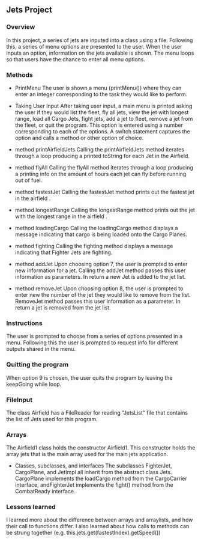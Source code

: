 ## Jets Project

### Overview

In this project, a series of jets are inputed into a class using a file. Following this, a series of menu options are presented to the user. When the user inputs an option, information on the jets available is shown. The menu loops so that users have the chance to enter all menu options.

### Methods

* PrintMenu
The user is shown a menu (printMenu()) where they can enter an integer corresponding to the task they would like to perform.

* Taking User Input
After taking user input, a main menu is printed asking the user if they would list the fleet, fly all jets, view the jet with longest range, load all Cargo Jets, fight jets, add a jet to fleet, remove a jet from the fleet, or quit the program. This option is entered using a number corresponding to each of the options. A switch statement captures the option and calls a method or other option of choice.

* method printAirfieldJets
Calling the printAirfieldJets method iterates through a loop producing a printed toString for each Jet in the Airfield.

* method flyAll
Calling the flyAll method iterates through a loop producing a printing info on the amount of hours each jet can fly before running out of fuel.

* method fastestJet
Calling the fastestJet method prints out the fastest jet in the airfield .

* method longestRange
Calling the longestRange method prints out the jet with the longest range in the airfield .

* method loadingCargo
Calling the loadingCargo method displays a message indicating that cargo is being loaded onto the Cargo Planes.

* method fighting
Calling the fighting method displays a message indicating that Fighter Jets  are fighting.

* method addJet
Upon choosing option 7, the user is prompted to enter new information for a jet.
Calling the addJet method passes this user information as parameters. In return a new Jet is added to the jet list.

* method removeJet
Upon choosing option 8, the user is prompted to enter new the number of the jet they would like to remove from the list. RemoveJet method passes this user information as a parameter. In return a jet is removed from the jet list.

### Instructions
The user is prompted to choose from a series of options presented in a menu. Following this the user is prompted to request info for different outputs shared in the menu.

### Quitting the program
When option 9 is chosen, the user quits the program by leaving the keepGoing while loop.

### FileInput
The class Airfield has a FileReader for reading "JetsList" file that contains the list of Jets used for this program.

### Arrays
The Airfield1 class holds the constructor Airfield1. This constructor holds the array jets that is the main array used for the main jets application.

* Classes, subclasses, and interfaces
The subclasses FighterJet, CargoPlane, and JetImpl all inherit from the abstract class Jets. CargoPlane implements the loadCargo method from the CargoCarrier interface, andFighterJet implements the fight() method from the CombatReady interface.


### Lessons learned
I learned more about the difference between arrays and arraylists, and how their call to functions differ. I also learned about how calls to methods can be strung together (e.g. this.jets.get(fastestIndex).getSpeed())
